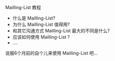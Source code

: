 Mailling-List 教程

- 什么是 Mailling-List?
- 为什么 Mailling-List 值得用?
- 和其它沟通方式 Mailling-List 最大的不同是什么?
- 应该如何使用 Mailling-List ?
- ....

说服6个月前的自个儿来使用 Mailling-List 吧...